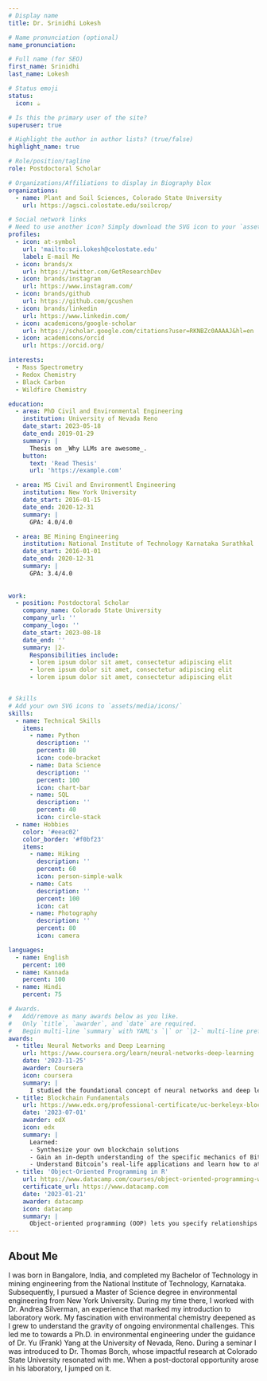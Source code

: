 ```yaml
---
# Display name
title: Dr. Srinidhi Lokesh

# Name pronunciation (optional)
name_pronunciation:

# Full name (for SEO)
first_name: Srinidhi
last_name: Lokesh

# Status emoji
status:
  icon: ☕️

# Is this the primary user of the site?
superuser: true

# Highlight the author in author lists? (true/false)
highlight_name: true

# Role/position/tagline
role: Postdoctoral Scholar

# Organizations/Affiliations to display in Biography blox
organizations:
  - name: Plant and Soil Sciences, Colorado State University
    url: https://agsci.colostate.edu/soilcrop/

# Social network links
# Need to use another icon? Simply download the SVG icon to your `assets/media/icons/` folder.
profiles:
  - icon: at-symbol
    url: 'mailto:sri.lokesh@colostate.edu'
    label: E-mail Me
  - icon: brands/x
    url: https://twitter.com/GetResearchDev
  - icon: brands/instagram
    url: https://www.instagram.com/
  - icon: brands/github
    url: https://github.com/gcushen
  - icon: brands/linkedin
    url: https://www.linkedin.com/
  - icon: academicons/google-scholar
    url: https://scholar.google.com/citations?user=RKNBZc0AAAAJ&hl=en
  - icon: academicons/orcid
    url: https://orcid.org/

interests:
  - Mass Spectrometry
  - Redox Chemistry
  - Black Carbon
  - Wildfire Chemistry

education:
  - area: PhD Civil and Environmental Engineering 
    institution: University of Nevada Reno
    date_start: 2023-05-18
    date_end: 2019-01-29
    summary: |
      Thesis on _Why LLMs are awesome_. 
    button:
      text: 'Read Thesis'
      url: 'https://example.com'

  - area: MS Civil and Environmentl Engineering
    institution: New York University
    date_start: 2016-01-15
    date_end: 2020-12-31
    summary: |
      GPA: 4.0/4.0

  - area: BE Mining Engineering
    institution: National Institute of Technology Karnataka Surathkal
    date_start: 2016-01-01
    date_end: 2020-12-31
    summary: |
      GPA: 3.4/4.0
      
      
work:
  - position: Postdoctoral Scholar
    company_name: Colorado State University
    company_url: ''
    company_logo: ''
    date_start: 2023-08-18
    date_end: ''
    summary: |2-
      Responsibilities include:
      - lorem ipsum dolor sit amet, consectetur adipiscing elit
      - lorem ipsum dolor sit amet, consectetur adipiscing elit
      - lorem ipsum dolor sit amet, consectetur adipiscing elit


# Skills
# Add your own SVG icons to `assets/media/icons/`
skills:
  - name: Technical Skills
    items:
      - name: Python
        description: ''
        percent: 80
        icon: code-bracket
      - name: Data Science
        description: ''
        percent: 100
        icon: chart-bar
      - name: SQL
        description: ''
        percent: 40
        icon: circle-stack
  - name: Hobbies
    color: '#eeac02'
    color_border: '#f0bf23'
    items:
      - name: Hiking
        description: ''
        percent: 60
        icon: person-simple-walk
      - name: Cats
        description: ''
        percent: 100
        icon: cat
      - name: Photography
        description: ''
        percent: 80
        icon: camera

languages:
  - name: English
    percent: 100
  - name: Kannada
    percent: 100
  - name: Hindi
    percent: 75

# Awards.
#   Add/remove as many awards below as you like.
#   Only `title`, `awarder`, and `date` are required.
#   Begin multi-line `summary` with YAML's `|` or `|2-` multi-line prefix and indent 2 spaces below.
awards:
  - title: Neural Networks and Deep Learning
    url: https://www.coursera.org/learn/neural-networks-deep-learning
    date: '2023-11-25'
    awarder: Coursera
    icon: coursera
    summary: |
      I studied the foundational concept of neural networks and deep learning. By the end, I was familiar with the significant technological trends driving the rise of deep learning; build, train, and apply fully connected deep neural networks; implement efficient (vectorized) neural networks; identify key parameters in a neural network’s architecture; and apply deep learning to your own applications.
  - title: Blockchain Fundamentals
    url: https://www.edx.org/professional-certificate/uc-berkeleyx-blockchain-fundamentals
    date: '2023-07-01'
    awarder: edX
    icon: edx
    summary: |
      Learned:
      - Synthesize your own blockchain solutions
      - Gain an in-depth understanding of the specific mechanics of Bitcoin
      - Understand Bitcoin’s real-life applications and learn how to attack and destroy Bitcoin, Ethereum, smart contracts and Dapps, and alternatives to Bitcoin’s Proof-of-Work consensus algorithm
  - title: 'Object-Oriented Programming in R'
    url: https://www.datacamp.com/courses/object-oriented-programming-with-s3-and-r6-in-r
    certificate_url: https://www.datacamp.com
    date: '2023-01-21'
    awarder: datacamp
    icon: datacamp
    summary: |
      Object-oriented programming (OOP) lets you specify relationships between functions and the objects that they can act on, helping you manage complexity in your code. This is an intermediate level course, providing an introduction to OOP, using the S3 and R6 systems. S3 is a great day-to-day R programming tool that simplifies some of the functions that you write. R6 is especially useful for industry-specific analyses, working with web APIs, and building GUIs.
---
```


## About Me

I was born in Bangalore, India, and completed my Bachelor of Technology in mining engineering from the National Institute of Technology, Karnataka. Subsequently, I pursued a Master of Science degree in environmental engineering from New York University. During my time there, I worked with Dr. Andrea Silverman, an experience that marked my introduction to laboratory work. My fascination with environmental chemistry deepened as I grew to understand the gravity of ongoing environmental challenges. This led me to towards a Ph.D. in environmental engineering under the guidance of Dr. Yu (Frank) Yang at the University of Nevada, Reno. During a seminar I was introduced to Dr. Thomas Borch, whose impactful research at Colorado State University resonated with me. When a post-doctoral opportunity arose in his laboratory, I jumped on it.
